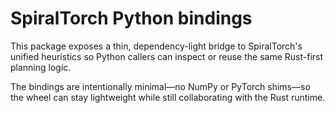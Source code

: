# SpiralTorch Python bindings

This package exposes a thin, dependency-light bridge to SpiralTorch's
unified heuristics so Python callers can inspect or reuse the same
Rust-first planning logic.

The bindings are intentionally minimal—no NumPy or PyTorch shims—so the
wheel can stay lightweight while still collaborating with the Rust
runtime.
